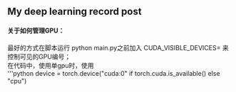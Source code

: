 ## My deep learning record post

#### 关于如何管理GPU：
最好的方式在脚本运行 python main.py之前加入 CUDA_VISIBLE_DEVICES= 来控制可见的GPU编号；   
在代码中，使用单gpu时，使用   
'''python
device = torch.device("cuda:0" if torch.cuda.is_available() else "cpu")
